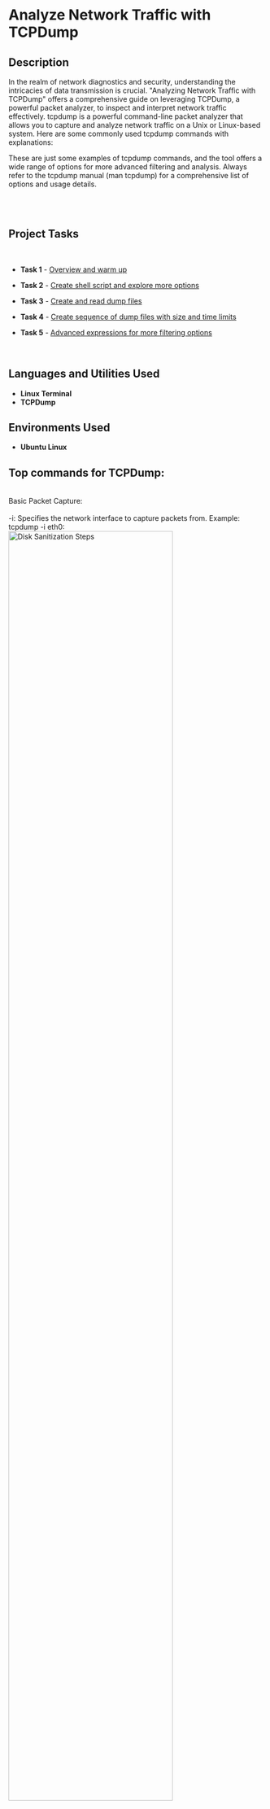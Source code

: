 <h1>Analyze Network Traffic with TCPDump</h1>

<h2>Description</h2>
In the realm of network diagnostics and security, understanding the intricacies of data transmission is crucial. "Analyzing Network Traffic with TCPDump" offers a comprehensive guide on leveraging TCPDump, a powerful packet analyzer, to inspect and interpret network traffic effectively.
tcpdump is a powerful command-line packet analyzer that allows you to capture and analyze network traffic on a Unix or Linux-based system. Here are some commonly used tcpdump commands with explanations:

These are just some examples of tcpdump commands, and the tool offers a wide range of options for more advanced filtering and analysis. Always refer to the tcpdump manual (man tcpdump) for a comprehensive list of options and usage details.

<br />
<br />
<h2>Project Tasks</h2>
<br />

- <b>Task 1</b> - [Overview and warm up](https://github.com/RD-NavarreteV/Analyze-Network-Traffic-with-TCPDump/blob/main/Task1-Warm_Up.md)
 
- <b>Task 2</b> - [Create shell script and explore more options](https://github.com/RD-NavarreteV/Analyze-Network-Traffic-with-TCPDump/blob/main/Task2-Create_shell_script.md)
 
- <b>Task 3</b> - [Create and read dump files](https://github.com/RD-NavarreteV/Analyze-Network-Traffic-with-TCPDump/blob/main/Task3-Create_%26_Read_dump_files.md)
 
- <b>Task 4</b>  - [Create sequence of dump files with size and time limits](https://github.com/RD-NavarreteV/Analyze-Network-Traffic-with-TCPDump/blob/main/Task4-Set_Time_%26_Size_Limits.md)
 
- <b>Task 5</b>  - [Advanced expressions for more filtering options](https://github.com/RD-NavarreteV/Analyze-Network-Traffic-with-TCPDump/blob/main/Task5-Advanced_Filtering.md)
 
<br />

<h2>Languages and Utilities Used</h2>

- <b>Linux Terminal</b> 
- <b>TCPDump</b>

<h2>Environments Used </h2>

- <b>Ubuntu Linux</b>

<h2>Top commands for TCPDump:</h2>

<br />
Basic Packet Capture:<br /><br />
-i: Specifies the network interface to capture packets from.
Example: tcpdump -i eth0: <br/>
<img src="https://i.imgur.com/rBG1Nqq.png" height="80%" width="80%" alt="Disk Sanitization Steps"/>
<br />
<br />
Capture Packets with Specific Port:<br /><br />
Capture packets on a specific port.<br />
Example: tcpdump -i eth0 port 80 
<img src="https://i.imgur.com/UFfT5Is.png" height="80%" width="80%" alt="Disk Sanitization Steps"/>
<br />
<br />
Display Packet Details in ASCII:<br /><br />
-A: Display packet details in ASCII.<br />
Example: tcpdump -A -i eth0
<img src="https://i.imgur.com/sanKEVS.png" height="80%" width="80%" alt="Disk Sanitization Steps"/>
<br />
<br />
Capture and Save to a File:<br /><br />
-w: Write the raw packets to a file for later analysis.<br />
Example: tcpdump -i eth0 -w output.pcap
<img src="https://i.imgur.com/BeFRfEM.png" height="80%" width="80%" alt="Disk Sanitization Steps"/>
<br />
<br />
Display Packet Timestamps:<br /><br />
-tttt: Display timestamps for each packet.<br />
Example: tcpdump -tttt -i eth0
<img src="https://i.imgur.com/BzivB1k.png" height="80%" width="80%" alt="Disk Sanitization Steps"/>
<br />
<br />
Filter by IP Address:<br /><br />
Capture packets involving a specific IP address.<br />
Example: tcpdump -i eth0 host 192.168.1.1
<img src="https://i.imgur.com/WEo6OEv.png" height="80%" width="80%" alt="Disk Sanitization Steps"/>
<br />
<br />
Filter by Source or Destination IP:<br /><br />
Capture packets with a specific source or destination IP address.<br />
Example: tcpdump -i eth0 src 192.168.1.2
<img src="https://i.imgur.com/G70XcSO.png" height="80%" width="80%" alt="Disk Sanitization Steps"/>
<br />
<br />
Capture ICMP (Ping) Packets:<br /><br />
Capture ICMP packets.<br />
Example: tcpdump -i eth0 icmp
<img src="https://i.imgur.com/jMW659Q.png" height="80%" width="80%" alt="Disk Sanitization Steps"/>
<br />
<br />
Capture Only N Packets:<br /><br />
-c: Capture only a specified number of packets.<br />
Example: tcpdump -i eth0 -c 10
<img src="https://i.imgur.com/BqaPTZ2.png" height="80%" width="80%" alt="Disk Sanitization Steps"/>
<br />
<br />
Display Captured Packets in Real Time:<br /><br />
-n: Don't resolve hostnames.<br />
-l: Line-buffered output (useful for real-time display).<br />
Example: tcpdump -i eth0 -n -l
<img src="https://i.imgur.com/NKM9HhU.png" height="80%" width="80%" alt="Disk Sanitization Steps"/>
<br />
<br />
Capture Specific Protocol:<br /><br />
Capture packets of a specific protocol (e.g., tcp, udp, arp).<br />
Example: tcpdump -i eth0 tcp
<img src="https://i.imgur.com/HWNjnQB.png" height="80%" width="80%" alt="Disk Sanitization Steps"/>
<br />
<br />
<br />
</p>

<!--
 ```diff
- text in red
+ text in green
! text in orange
# text in gray
@@ text in purple (and bold)@@
```
--!>
